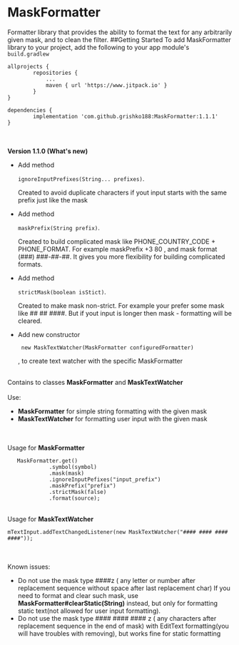 # MaskFormatter
Formatter library that provides the ability to format the text for any arbitrarily given mask,
and to clean the filter.
##Getting Started
To add MaskFormatter library to your project, add the following to your app module's ```build.gradlew```
```
allprojects {
		repositories {
			...
			maven { url 'https://www.jitpack.io' }
		}
}
	
dependencies {
    	implementation 'com.github.grishko188:MaskFormatter:1.1.1'
}
```

<br/>
<br/>
<b>Version 1.1.0 (What's new)</b>
<ul>
<li>Add method 

```ignoreInputPrefixes(String... prefixes)```. 

Created to avoid duplicate characters if yout input starts with the same prefix just like the mask</li>
<li>Add method 

```maskPrefix(String prefix)```. 

Created to build complicated mask like PHONE_COUNTRY_CODE + PHONE_FORMAT. For example maskPrefix +3 80 , and mask format (###) ###-##-##. It gives you more flexibility for building complicated formats.  </li>
<li>Add method 

```strictMask(boolean isStict)```. 

Created to make mask non-strict. For example your prefer some mask like ## ## ####. But if yout input is longer then mask - formatting will be cleared.</li>
<li>Add new constructor 

``` new MaskTextWatcher(MaskFormatter configuredFormatter)```

, to create text watcher with the specific MaskFormatter
</ul>

<br/>Contains to classes <b>MaskFormatter</b> and <b>MaskTextWatcher</b>
<br/>
<br/>
Use: 
<ul>
<li><b>MaskFormatter</b> for simple string formatting with the given mask </li>
<li><b>MaskTextWatcher</b> for formatting user input with the given mask</li>
</ul>
<br/>
<br/>
Usage for <b>MaskFormatter</b>

```
   MaskFormatter.get()
             .symbol(symbol)
             .mask(mask)
             .ignoreInputPefixes("input_prefix")
             .maskPrefix("prefix")
             .strictMask(false)
             .format(source);
```
<br/>
Usage for <b>MaskTextWatcher</b>

```
mTextInput.addTextChangedListener(new MaskTextWatcher("#### #### #### ####"));
```
<br/><br/>
Known issues:
<ul>
<li>Do not use the mask type ####z ( any letter or number after replacement sequence without space after last replacement char)
 If you need to format and clear such mask, use <b>MaskFormatter#clearStatic(String)</b> instead, but only for formatting static text(not allowed for user input formatting).</li>
<li>Do not use the mask type #### #### #### z ( any characters after replacement sequence in the end of mask) with EditText formatting(you will have troubles with removing), but works fine for static formatting</li>
</ul>
